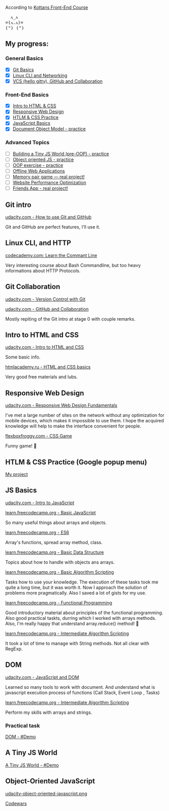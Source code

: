 According to [Kottans Front-End Course](https://github.com/kottans/frontend/blob/master/contents.md)

<pre>  ᴧ_ᴧ
=(ᴧ.ᴧ)=
(")_(")</pre>

## My progress:

### General Basics

- [x] [Git Basics](https://github.com/kottans/frontend/blob/master/tasks/git-intro.md)
- [x] [Linux CLI and Networking](https://github.com/kottans/frontend/blob/master/tasks/linux-cli-http.md)
- [x] [VCS (hello gitty), GitHub and Collaboration](https://github.com/kottans/frontend/blob/master/tasks/git-collaboration.md)

### Front-End Basics

- [x] [Intro to HTML & CSS](https://github.com/kottans/frontend/blob/master/tasks/html-css-intro.md)
- [x] [Responsive Web Design](https://github.com/kottans/frontend/blob/master/tasks/html-css-responsive.md)
- [x] [HTLM & CSS Practice](https://github.com/kottans/frontend/blob/master/tasks/html-css-popup.md)
- [x] [JavaScript Basics](https://github.com/kottans/frontend/blob/master/tasks/js-basics.md)
- [x] [Document Object Model - practice](https://github.com/kottans/frontend/blob/master/tasks/js-dom.md)

### Advanced Topics

- [ ] [Building a Tiny JS World (pre-OOP) - practice](https://github.com/kottans/frontend/blob/master/tasks/js-pre-oop.md)
- [ ] [Object oriented JS - practice](https://github.com/kottans/frontend/blob/master/tasks/js-oop.md)
- [ ] [OOP exercise - practice](https://github.com/kottans/frontend/blob/master/tasks/js-post-oop.md)
- [ ] [Offline Web Applications](https://github.com/kottans/frontend/blob/master/tasks/app-design-offline.md)
- [ ] [Memory pair game — real project!](https://github.com/kottans/frontend/blob/master/tasks/memory-pair-game.md)
- [ ] [Website Performance Optimization](https://github.com/kottans/frontend/blob/master/tasks/app-design-performance.md)
- [ ] [Friends App - real project!](https://github.com/kottans/frontend/blob/master/tasks/friends-app.md)

## Git intro

[udacity.com - How to use Git and GitHub](./0_git_intro/udacity_git_intro.png)

Git and GitHub are perfect features, I'll use it.

## Linux CLI, and HTTP

[codecademy.com: Learn the Commant Line](./1_task_linux_cli/Completed.png)

Very interesting course about Bash Commandline,
but too heavy informations about HTTP Protocols.

## Git Collaboration

[udacity.com - Version Control with Git](./2_git_collaboration/what_is_version_control.png)

[udacity.com - GitHub and Collaboration](./2_git_collaboration/github_collaboration.png)

Mostly repiting of the Git intro at stage 0 with couple remarks.

## Intro to HTML and CSS

[udacity.com - Intro to HTML and CSS](./3_task_html_css_intro/html_css_intro.png)

Some basic info.

[htmlacademy.ru - HTML and CSS basics](./3_task_html_css_intro/htmlacademy.ru.png)

Very good free materials and lubs.

## Responsive Web Design

[udacity.com - Responsive Web Design Fundamentals](./4_task_responsive_web_design/responsive_web_design_fundamentals.png)

I've met a large number of sites on the network without any optimization for mobile devices, which makes it impossible to use them.
I hope the acquired knowledge will help to make the interface convenient for people.

[flexboxfroggy.com - CSS Game](./4_task_responsive_web_design/flexbox_froggy.png)

Funny game! :frog:

## HTLM & CSS Practice (Google popup menu)

[My project](https://github.com/Temu4/Booble-popup)

## JS Basics

[udacity.com - Intro to JavaScript](./6_task_js_basics/intro_to_javascript.png)

[learn.freecodecamp.org - Basic JavaScript](./6_task_js_basics/freecodecamp_basic_js.png)

So many useful things about arrays and objects.

[learn.freecodecamp.org - ES6](./6_task_js_basics/freecodecamp_es6.png)

Array's functions, spread array method, class.

[learn.freecodecamp.org - Basic Data Structure](./6_task_js_basics/freecodecamp_basic_data_srtuctures.png)

Topics about how to handle with objects ans arrays.

[learn.freecodecamp.org - Basic Algorithm Scripting](./6_task_js_basics/freecodecamp_basic_algorithm_scriting.png)

Tasks how to use your knowledge.
The execution of these tasks took me quite a long time, but it was worth it. Now I approach the solution of problems more pragmatically. Also I saved a lot of gists for my use.

[learn.freecodecamp.org - Functional Programming](./6_task_js_basics/freecodecamp_functional_programming.png)

Good introductory material about principles of the functional programming. Also good practical taskts, durring which I worked with arrays methods. Also, I'm really happy that understand array.reduce() method! :notebook:

[learn.freecodecamp.org - Intermediate Algorithm Scripting](./6_task_js_basics/freecodecamp_intermediate_algorithm_scripting.png)

It took a lot of time to manage with String methods. Not all clear with RegExp.

## DOM

[udacity.com - JavaScript and DOM](./7_task_js_dom/udacity-js-dom.png)

Learned so many tools to work with document. And understand what is javascript execution process of functions (Call Stack, Event Loop , Tasks)

[learn.freecodecamp.org - Intermediate Algorithm Scripting](./7_task_js_dom/freecodecamp_intermediate_algorithm_scripting.png)

Perform my skills with arrays and strings.

### Practical task

[DOM - #Demo](https://temu4.github.io/weapons-explorer/)

## A Tiny JS World

[A Tiny JS World - #Demo](https://temu4.github.io/a-tiny-JS-world/)

## Object-Oriented JavaScript

[udacity-object-oriented-javascript.png](udacity-Object-Oriented-JavaScript.png)

[Codewars](https://www.codewars.com/users/Temu4/badges/large)
